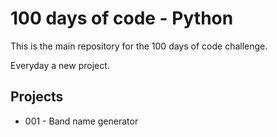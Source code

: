 # 100 days of code - Python

This is the main repository for the 100 days of code challenge.

Everyday a new project.

## Projects
  - 001 - Band name generator